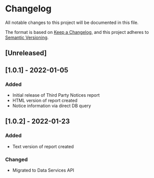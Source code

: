 # Changelog
All notable changes to this project will be documented in this file.

The format is based on [Keep a Changelog](https://keepachangelog.com/en/1.0.0/),
and this project adheres to [Semantic Versioning](https://semver.org/spec/v2.0.0.html).

## [Unreleased]

## [1.0.1] - 2022-01-05
### Added
- Initial release of Third Party Notices report
- HTML version of report created
- Notice information via direct DB query

## [1.0.2] - 2022-01-23
### Added
- Text version of report created
### Changed
- Migrated to Data Services API